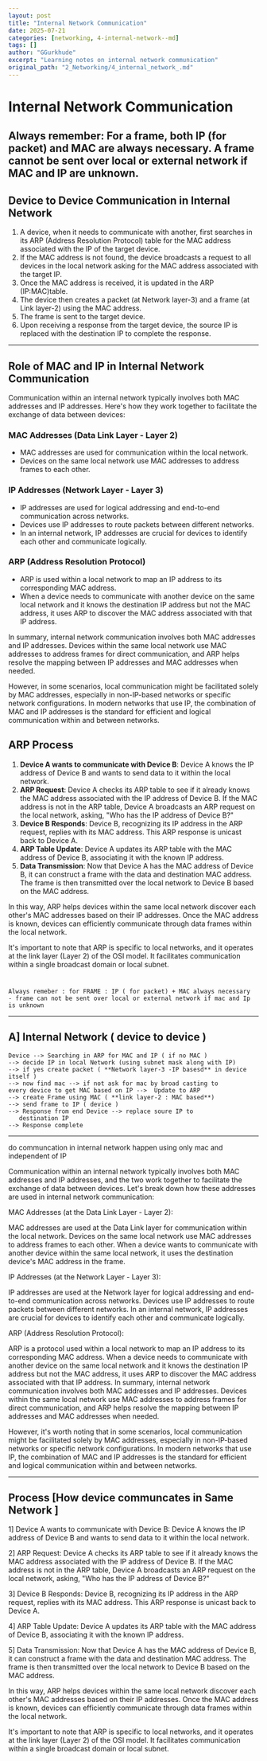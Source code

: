 ```yaml
---
layout: post
title: "Internal Network Communication"
date: 2025-07-21
categories: [networking, 4-internal-network--md]
tags: []
author: "GGurkhude"
excerpt: "Learning notes on internal network communication"
original_path: "2_Networking/4_internal_network_.md"
---
```



# Internal Network Communication

Always remember: For a frame, both IP (for packet) and MAC are always necessary. A frame cannot be sent over local or external network if MAC and IP are unknown.
-----
## Device to Device Communication in Internal Network

1. A device, when it needs to communicate with another, first searches in its ARP (Address Resolution Protocol) table for the MAC address associated with the IP of the target device.
2. If the MAC address is not found, the device broadcasts a request to all devices in the local network asking for the MAC address associated with the target IP.
3. Once the MAC address is received, it is updated in the ARP (IP:MAC)table.
4. The device then creates a packet (at Network layer-3) and a frame (at Link layer-2) using the MAC address.
5. The frame is sent to the target device.
6. Upon receiving a response from the target device, the source IP is replaced with the destination IP to complete the response.

------
## Role of MAC and IP in Internal Network Communication

Communication within an internal network typically involves both MAC addresses and IP addresses. Here's how they work together to facilitate the exchange of data between devices:

### MAC Addresses (Data Link Layer - Layer 2)

- MAC addresses are used for communication within the local network.
- Devices on the same local network use MAC addresses to address frames to each other.

### IP Addresses (Network Layer - Layer 3)

- IP addresses are used for logical addressing and end-to-end communication across networks.
- Devices use IP addresses to route packets between different networks.
- In an internal network, IP addresses are crucial for devices to identify each other and communicate logically.

### ARP (Address Resolution Protocol)

- ARP is used within a local network to map an IP address to its corresponding MAC address.
- When a device needs to communicate with another device on the same local network and it knows the destination IP address but not the MAC address, it uses ARP to discover the MAC address associated with that IP address.

In summary, internal network communication involves both MAC addresses and IP addresses. Devices within the same local network use MAC addresses to address frames for direct communication, and ARP helps resolve the mapping between IP addresses and MAC addresses when needed.

However, in some scenarios, local communication might be facilitated solely by MAC addresses, especially in non-IP-based networks or specific network configurations. In modern networks that use IP, the combination of MAC and IP addresses is the standard for efficient and logical communication within and between networks.

## ARP Process

1. **Device A wants to communicate with Device B**: Device A knows the IP address of Device B and wants to send data to it within the local network.
2. **ARP Request**: Device A checks its ARP table to see if it already knows the MAC address associated with the IP address of Device B. If the MAC address is not in the ARP table, Device A broadcasts an ARP request on the local network, asking, "Who has the IP address of Device B?"
3. **Device B Responds**: Device B, recognizing its IP address in the ARP request, replies with its MAC address. This ARP response is unicast back to Device A.
4. **ARP Table Update**: Device A updates its ARP table with the MAC address of Device B, associating it with the known IP address.
5. **Data Transmission**: Now that Device A has the MAC address of Device B, it can construct a frame with the data and destination MAC address. The frame is then transmitted over the local network to Device B based on the MAC address.

In this way, ARP helps devices within the same local network discover each other's MAC addresses based on their IP addresses. Once the MAC address is known, devices can efficiently communicate through data frames within the local network.

It's important to note that ARP is specific to local networks, and it operates at the link layer (Layer 2) of the OSI model. It facilitates communication within a single broadcast domain or local subnet.


#

    Always remeber : for FRAME : IP ( for packet) + MAC always necessary 
    - frame can not be sent over local or external network if mac and Ip is unknown

---------------------------------------------------------
   A] Internal Network ( device to device )
---------------------------------------------------------

    Device --> Searching in ARP for MAC and IP ( if no MAC )
    --> decide IP in local Network (using subnet mask along with IP)
    --> if yes create packet ( **Network layer-3 -IP basesd** in device itself )
    --> now find mac --> if not ask for mac by broad casting to
    every device to get MAC based on IP -->  Update to ARP
    --> create Frame using MAC ( **link layer-2 : MAC based**)
    --> send frame to IP ( device )
    --> Response from end Device --> replace soure IP to 
       destination IP
    --> Response complete

------

do communcation in internal network happen using only 
mac and independent of IP

Communication within an internal network typically 
involves both MAC addresses and IP addresses, and the 
two work together to facilitate the exchange of data 
between devices. Let's break down how these addresses 
are used in internal network communication:

MAC Addresses (at the Data Link Layer - Layer 2):

MAC addresses are used at the Data Link layer for 
communication within the local network.
Devices on the same local network use MAC addresses 
to address frames to each other.
When a device wants to communicate with another device 
within the same local network, it uses the destination 
device's MAC address in the frame.

IP Addresses (at the Network Layer - Layer 3):

IP addresses are used at the Network layer for logical 
addressing and end-to-end communication across networks.
Devices use IP addresses to route packets between different networks.
In an internal network, IP addresses are crucial 
for devices to identify each other and communicate logically.

ARP (Address Resolution Protocol):

ARP is a protocol used within a local network to map an 
IP address to its corresponding MAC address.
When a device needs to communicate with another device 
on the same local network and it knows the destination 
IP address but not the MAC address, it uses ARP to 
discover the MAC address associated with that IP address.
In summary, internal network communication involves 
both MAC addresses and IP addresses. Devices within the 
same local network use MAC addresses to address frames 
for direct communication, and ARP helps resolve the 
mapping between IP addresses and MAC addresses when needed.

However, it's worth noting that in some scenarios, local 
communication might be facilitated solely by MAC addresses, 
especially in non-IP-based networks or specific network 
configurations. In modern networks that use IP, the combination 
of MAC and IP addresses is the standard for efficient and 
logical communication within and between networks.

---
## Process [How device communcates in Same Network ]


1] Device A wants to communicate with Device B:
    Device A knows the IP address of Device B and wants to send data 
    to it within the local network.

2] ARP Request:
    Device A checks its ARP table to see if it already knows the 
    MAC address associated with the IP address of Device B.
    If the MAC address is not in the ARP table, Device A broadcasts an 
    ARP request on the local network, asking, "Who has the IP address of Device B?"

3] Device B Responds:
    Device B, recognizing its IP address in the ARP request, 
    replies with its MAC address.
    This ARP response is unicast back to Device A.

4] ARP Table Update:
    Device A updates its ARP table with the MAC address of Device B, 
    associating it with the known IP address.

5] Data Transmission:
    Now that Device A has the MAC address of Device B, it can 
    construct a frame with the data and destination MAC address.
    The frame is then transmitted over the local network to 
    Device B based on the MAC address.

In this way, ARP helps devices within the same local network 
discover each other's MAC addresses based on their IP addresses. 
Once the MAC address is known, devices can efficiently communicate 
through data frames within the local network.

It's important to note that ARP is specific to local networks, and 
it operates at the link layer (Layer 2) of the OSI model. It facilitates 
communication within a single broadcast domain or local subnet.

